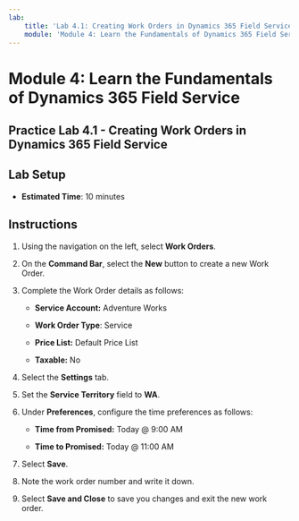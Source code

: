 ```yaml
---
lab:
    title: 'Lab 4.1: Creating Work Orders in Dynamics 365 Field Service'
    module: 'Module 4: Learn the Fundamentals of Dynamics 365 Field Service'
---
```


Module 4: Learn the Fundamentals of Dynamics 365 Field Service
========================

## Practice Lab 4.1 - Creating Work Orders in Dynamics 365 Field Service

## Lab Setup

  - **Estimated Time**: 10 minutes

## Instructions

1. Using the navigation on the left, select **Work Orders**.

2. On the **Command Bar**, select the **New** button to create a new Work Order.

3. Complete the Work Order details as follows:

	- **Service Account:** Adventure Works

	- **Work Order Type**: Service

	- **Price List:** Default Price List

	- **Taxable:** No

4. Select the **Settings** tab.

5. Set the **Service Territory** field to **WA**.

6. Under **Preferences**, configure the time preferences as follows:

	- **Time from Promised:** Today @ 9:00 AM

	- **Time to Promised:** Today @ 11:00 AM

7. Select **Save**.

8. Note the work order number and write it down. 

9. Select **Save and Close** to save you changes and exit the new work order.
